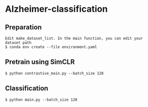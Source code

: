 # Alzheimer-classification


## Preparation
```
Edit make_dataset_list. In the main function, you can edit your dataset path
$ conda env create --file environment.yaml
```
## Pretrain using SimCLR
```
$ python contrastive_main.py --batch_size 128
```

## Classification
```
$ python main.py --batch_size 128
```
